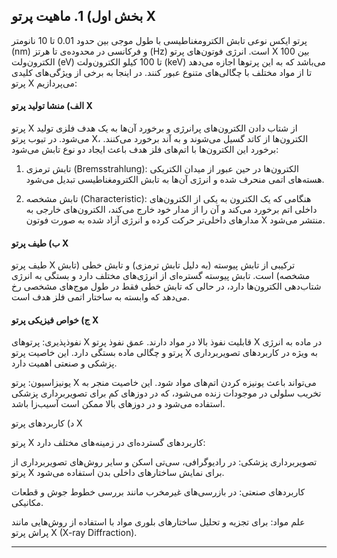 ## بخش اول) 1. ماهیت پرتو X

پرتو ایکس نوعی تابش الکترومغناطیسی با طول موجی بین حدود 0.01 تا 10 نانومتر (nm) و فرکانسی در محدوده‌ی  تا  هرتز (Hz) است. انرژی فوتون‌های پرتو X بین 100 الکترون‌ولت (eV) تا 100 کیلو الکترون‌ولت (keV) می‌باشد که به این پرتوها اجازه می‌دهد تا از مواد مختلف با چگالی‌های متنوع عبور کنند. در اینجا به برخی از ویژگی‌های کلیدی پرتو X می‌پردازیم:

#### الف) منشا تولید پرتو X

پرتو X از شتاب دادن الکترون‌های پرانرژی و برخورد آن‌ها به یک هدف فلزی تولید می‌شود. در تیوب پرتو X، الکترون‌ها از کاتد گسیل می‌شوند و به آند برخورد می‌کنند. برخورد این الکترون‌ها با اتم‌های فلز هدف باعث ایجاد دو نوع تابش می‌شود:

1. تابش ترمزی (Bremsstrahlung): الکترون‌ها در حین عبور از میدان الکتریکی هسته‌های اتمی منحرف شده و انرژی آن‌ها به تابش الکترومغناطیسی تبدیل می‌شود.


2. تابش مشخصه (Characteristic): هنگامی که یک الکترون به یکی از الکترون‌های داخلی اتم برخورد می‌کند و آن را از مدار خود خارج می‌کند، الکترون‌های خارجی به مدارهای داخلی‌تر حرکت کرده و انرژی آزاد شده به صورت فوتون X منتشر می‌شود.



#### ب) طیف پرتو X

طیف پرتو X ترکیبی از تابش پیوسته (به دلیل تابش ترمزی) و تابش خطی (تابش مشخصه) است. تابش پیوسته گستره‌ای از انرژی‌های مختلف دارد و بستگی به انرژی شتاب‌دهی الکترون‌ها دارد، در حالی که تابش خطی فقط در طول موج‌های مشخصی رخ می‌دهد که وابسته به ساختار اتمی فلز هدف است.

#### ج) خواص فیزیکی پرتو X

نفوذپذیری: پرتوهای X قابلیت نفوذ بالا در مواد دارند. عمق نفوذ پرتو X در ماده به انرژی پرتو و چگالی ماده بستگی دارد. این خاصیت پرتو X به ویژه در کاربردهای تصویربرداری پزشکی و صنعتی اهمیت دارد.

یونیزاسیون: پرتو X می‌تواند باعث یونیزه کردن اتم‌های مواد شود. این خاصیت منجر به تخریب سلولی در موجودات زنده می‌شود، که در دوزهای کم برای تصویربرداری پزشکی استفاده می‌شود و در دوزهای بالا ممکن است آسیب‌زا باشد.


د) کاربردهای پرتو X

پرتو X کاربردهای گسترده‌ای در زمینه‌های مختلف دارد:

تصویربرداری پزشکی: در رادیوگرافی، سی‌تی اسکن و سایر روش‌های تصویربرداری از پرتو X برای نمایش ساختارهای داخلی بدن استفاده می‌شود.

کاربردهای صنعتی: در بازرسی‌های غیرمخرب مانند بررسی خطوط جوش و قطعات مکانیکی.

علم مواد: برای تجزیه و تحلیل ساختارهای بلوری مواد با استفاده از روش‌هایی مانند پراش پرتو X (X-ray Diffraction).



---
